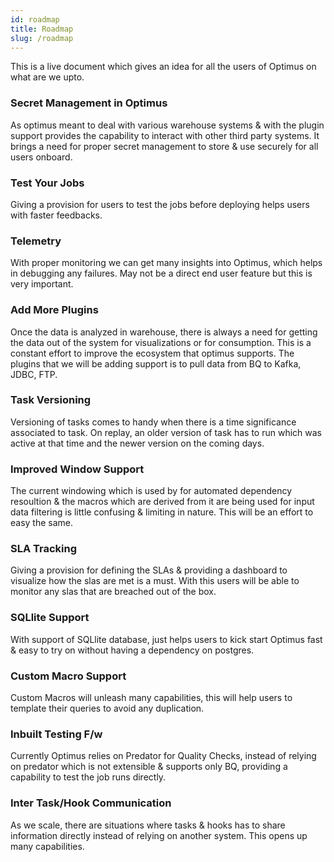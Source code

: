 ```yaml
---
id: roadmap
title: Roadmap
slug: /roadmap
---
```


This is a live document which gives an idea for all the users of Optimus on what are we upto. 

### Secret Management in Optimus
As optimus meant to deal with various warehouse systems & with the plugin support provides the capability to interact with other third party systems.
It brings a need for proper secret management to store & use securely for all users onboard.

### Test Your Jobs
Giving a provision for users to test the jobs before deploying helps users with faster feedbacks.

### Telemetry
With proper monitoring we can get many insights into Optimus, which helps in debugging any failures. May not be a direct end user feature but this is very important.  

### Add More Plugins
Once the data is analyzed in warehouse, there is always a need for getting the data out of the system for visualizations or for consumption. This is a constant effort to improve the ecosystem that optimus supports.
The plugins that we will be adding support is to pull data from BQ to Kafka, JDBC, FTP.

### Task Versioning
Versioning of tasks comes to handy when there is a time significance associated to task. 
On replay, an older version of task has to run which was active at that time and the newer version on the coming days.

### Improved Window Support
The current windowing which is used by for automated dependency resoultion & the macros which are derived from it are being used for input data filtering is little confusing & limiting in nature.
This will be an effort to easy the same.

### SLA Tracking
Giving a provision for defining the SLAs & providing a dashboard to visualize how the slas are met is a must.
With this users will be able to monitor any slas that are breached out of the box.

### SQLlite Support
With support of SQLlite database, just helps users to kick start Optimus fast & easy to try on without having a dependency on postgres.

### Custom Macro Support
Custom Macros will unleash many capabilities, this will help users to template their queries to avoid any duplication.

### Inbuilt Testing F/w
Currently Optimus relies on Predator for Quality Checks, instead of relying on predator which is not extensible & supports only BQ, providing a capability to test the job runs directly.

### Inter Task/Hook Communication
As we scale, there are situations where tasks & hooks has to share information directly instead of relying on another system. This opens up many capabilities.
